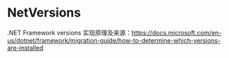 # NetVersions
.NET Framework versions
实现原理及来源：https://docs.microsoft.com/en-us/dotnet/framework/migration-guide/how-to-determine-which-versions-are-installed
